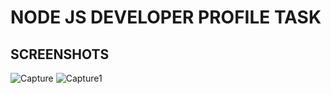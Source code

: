 # NODE JS DEVELOPER PROFILE TASK

## SCREENSHOTS

![Capture](https://user-images.githubusercontent.com/69159108/124877548-d0989780-dfe8-11eb-8320-74bcd11ad3d7.PNG)
![Capture1](https://user-images.githubusercontent.com/69159108/124877567-d5f5e200-dfe8-11eb-8be1-75edd2c5c109.PNG)
